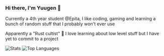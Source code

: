 ### Hi there, I'm Yuugen 👋
Currently a 4th year student @Epita, I like coding, gaming and learning a bunch of random stuff that I probably won't ever use

Apparently a "Rust cultist" 🦀
I love learning about low level stuff but I have yet to commit to a project

![Stats](https://github-readme-stats.vercel.app/api?username=ImYuugen&theme=tokyonight&show_icons=true&hide_border=true&count_private=true)
![Top Languages](https://github-readme-stats.vercel.app/api/top-langs/?username=ImYuugen&theme=tokyonight&show_icons=true&hide_border=true&layout=compact)
